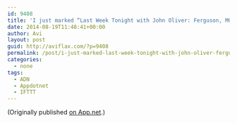 ```yaml
---
id: 9408
title: 'I just marked “Last Week Tonight with John Oliver: Ferguson, MO and Police Militarization (HBO)” as a favorite in Readability. http://www.readability.com/articles/x6vv0jmb'
date: 2014-08-19T11:48:41+00:00
author: Avi
layout: post
guid: http://aviflax.com/?p=9408
permalink: /post/i-just-marked-last-week-tonight-with-john-oliver-ferguson-mo-and-police-militarization-hbo-as-a-favorite-in-readability-httpwww-readability-comarticlesx6vv0jmb/
categories:
  - none
tags:
  - ADN
  - Appdotnet
  - IFTTT
---
```

(Originally published [on App.net](http://alpha.app.net/aviflax/post/36998624).)